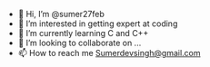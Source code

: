 - 👋 Hi, I’m @sumer27feb
- 👀 I’m interested in getting expert at coding
- 🌱 I’m currently learning C and C++
- 💞️ I’m looking to collaborate on ...
- 📫 How to reach me Sumerdevsingh@gmail.com

<!---
sumer27feb/sumer27feb is a ✨ special ✨ repository because its `README.md` (this file) appears on your GitHub profile.
You can click the Preview link to take a look at your changes.
--->
